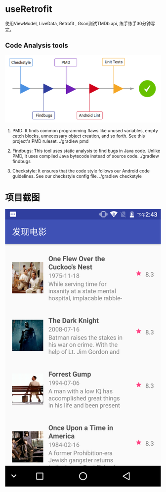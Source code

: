 # useRetrofit
使用ViewModel, LiveData, Retrofit , Gson测试TMDb api, 练手练手30分钟写完。

## Code Analysis tools
![](check-task-diagram.png)

1. PMD: It finds common programming flaws like unused variables, empty catch blocks, unnecessary object creation, and so forth. See this project's PMD ruleset.
./gradlew pmd

2. Findbugs: This tool uses static analysis to find bugs in Java code. Unlike PMD, it uses compiled Java bytecode instead of source code.
./gradlew findbugs

3. Checkstyle: It ensures that the code style follows our Android code guidelines. See our checkstyle config file.
./gradlew checkstyle

# 项目截图
![](screenshot.png)
